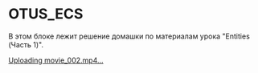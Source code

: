 # OTUS_ECS

В этом блоке лежит решение домашки по материалам урока "Entities (Часть 1)". 

[Uploading movie_002.mp4…](https://github.com/user-attachments/assets/bc8f7b66-0f10-4b2f-9894-691eab3ef85f)

